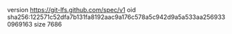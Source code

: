 version https://git-lfs.github.com/spec/v1
oid sha256:122571c52dfa7b131fa8192aac9a176c578a5c942d9a5a533aa2569330969163
size 7686
